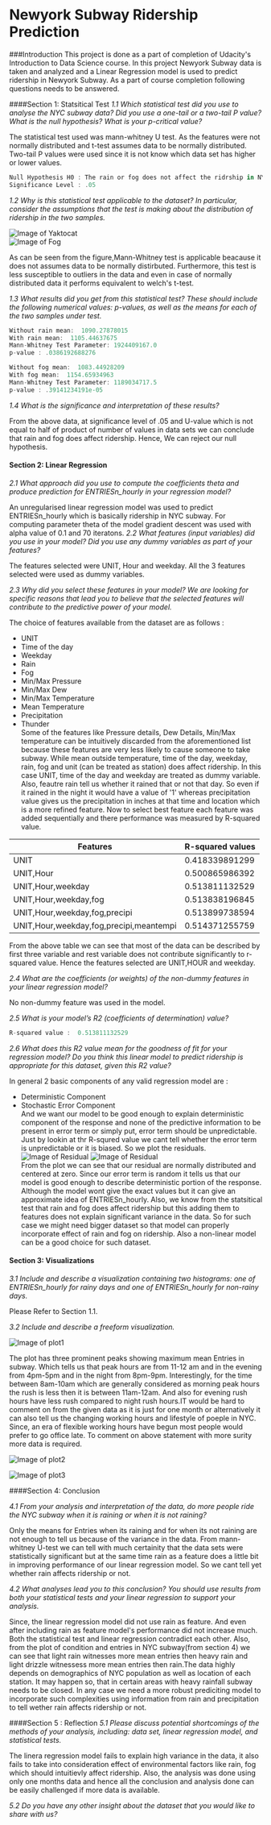 # Newyork Subway Ridership Prediction

###Introduction
This project is done as a part of completion of Udacity's Introduction to Data Science course. In this project Newyork Subway data is taken and analyzed and a Linear Regression model is used to predict ridership in Newyork Subway. As a part of course completion following questions needs to be answered.

####Section 1: Statsitical Test
*_1.1_ Which statistical test did you use to analyse the NYC subway data? Did you use a one-tail or a two-tail P value? What is the null hypothesis? What is your p-critical value?* 

The statistical test used was mann-whitney U test. As the features were not normally distributed and t-test assumes data to be normally distributed. Two-tail P values were used since it is not know which data set has higher or lower values.  
```javascript
Null Hypothesis H0 : The rain or fog does not affect the ridrship in NYC Subway.  
Significance Level : .05 
```
*_1.2_ Why is this statistical test applicable to the dataset? In particular, consider the assumptions that the test is making about the distribution of ridership in the two samples.*  

![Image of Yaktocat](https://github.com/am064/New-york-Subway-Ridership-Prediction/blob/master/rain_hist.png)  
![Image of Fog](https://github.com/am064/New-york-Subway-Ridership-Prediction/blob/master/fog_hist.png)  

As can be seen from the figure,Mann-Whitney test is applicable beacause it does not assumes data to be normally distirbuted. Furthermore, this test is less susceptible to outliers in the data and even in case of normally distributed data it performs equivalent to welch's t-test. 

*_1.3_ What results did you get from this statistical test? These should include the following numerical values: p-values, as well as the means for each of the two samples under test.*  

```javascript
Without rain mean:  1090.27878015
With rain mean:  1105.44637675
Mann-Whitney Test Parameter: 1924409167.0
p-value : .0386192688276
```
```javascript
Without fog mean:  1083.44928209
With fog mean:  1154.65934963
Mann-Whitney Test Parameter: 1189034717.5 
p-value : .39141234191e-05
```
*_1.4_ What is the significance and interpretation of these results?*  

From the above data, at significance level of .05 and U-value which is not equal to half of product of number of values in data sets
we can conclude that rain and fog does affect ridership. Hence, We can reject our null hypothesis.

#### Section 2: Linear Regression
*_2.1_ What approach did you use to compute the coefficients theta and produce prediction for ENTRIESn_hourly in your regression model?*  

An unregularised linear regression model was used to predict ENTRIESn_hourly which is basically ridership in NYC subway. For computing parameter theta of the model gradient descent was used with alpha value of 0.1 and 70 iteratons.
*_2.2_ What features (input variables) did you use in your model? Did you use any dummy variables as part of your features?*  

The features selected were UNIT, Hour and weekday. All the 3 features selected were used as dummy variables.

*_2.3_ Why did you select these features in your model? We are looking for specific reasons that lead you to believe that the selected features will contribute to the predictive power of your model.*  

The choice of features available from the dataset are as follows :
* UNIT
* Time of the day
* Weekday
* Rain
* Fog
* Min/Max Pressure
* Min/Max Dew
* Min/Max Temperature
* Mean Temperature
* Precipitation
* Thunder  
Some of the features like Pressure details, Dew Details, Min/Max temperature can be intuitively discarded from the aforementioned list because these features are very less likely to cause someone to take subway. While mean outside temperature, time of the day, weekday, rain, fog and unit (can be treated as station) does affect ridership. In this case UNIT, time of the day and weekday are treated as dummy variable. Also, feautre rain tell us whether it rained that or not that day. So even if it rained in the night it would have a value of '1' whereas precipitation value gives us the precipitation in inches at that time and location which is a more refined feature. Now to select best feature each feature was added sequentially and there performance was measured by R-squared value.

| Features | R-squared values |
| --- | --- |
| UNIT | 0.418339891299  |
| UNIT,Hour| 0.500865986392 |
| UNIT,Hour,weekday | 0.513811132529 |
| UNIT,Hour,weekday,fog | 0.513838196845 |
| UNIT,Hour,weekday,fog,precipi| 0.513899738594 |
| UNIT,Hour,weekday,fog,precipi,meantempi| 0.514371255759 |


From the above table we can see that most of the data can be described by first three variable and rest variable does not contribute significantly to r-squared value. Hence the features selected are UNIT,HOUR and weekday.

*_2.4_ What are the coefficients (or weights) of the non-dummy features in your linear regression model?*  

No non-dummy feature was used in the model.

*_2.5_ What is your model’s R2 (coefficients of determination) value?*  

  ```javascript
R-squared value :  0.513811132529
```
*_2.6_ What does this R2 value mean for the goodness of fit for your regression model? Do you think this linear model to predict ridership is appropriate for this dataset, given this R2 value?*  

In general 2 basic components of any valid regression model are : 
* Deterministic Component
* Stochastic Error Component  
And we want our model to be good enough to explain deterministic component of the response and none of the predictive information to be present in error term or simply put, error term should be unpredictable. Just by lookin at thr R-squred value we cant tell whether the error term is unpredictable or it is biased. So we plot the residuals.
![Image of Residual](https://github.com/am064/New-york-Subway-Ridership-Prediction/blob/master/residual_histo.png)
![Image of Residual](https://github.com/am064/New-york-Subway-Ridership-Prediction/blob/master/scatter_residual.png)  
From the plot we can see that our residual are normally distributed and centered at zero. Since our error term is random it tells us that our model is good enough to describe deterministic portion of the response. Although the model wont give the exact values but it can give an approximate idea of ENTRIESn_hourly. Also, we know from the statsitical test that rain and fog does affect ridership but this adding them to features does not explain significant variance in the data. So for such case we might need bigger dataset so that model can properly incorporate effect of rain and fog on ridership. Also a non-linear model can be a good choice for such dataset.

#### Section 3: Visualizations

*3.1 Include and describe a visualization containing two histograms: one of ENTRIESn_hourly for rainy days and one of ENTRIESn_hourly for non-rainy days.*  

Please Refer to Section 1.1.

*3.2 Include and describe a freeform visualization.*  

![Image of plot1](https://github.com/am064/New-york-Subway-Ridership-Prediction/blob/master/mean_entries_by_time_day.png)

The plot has three prominent peaks showing maximum mean Entries in subway. Which tells us that peak hours are from 11-12 am and in the evening from 4pm-5pm and in the night from 8pm-9pm. Interestingly, for the time between 8am-10am which are generally considered as morning peak hours the rush is less then it is between 11am-12am. And also for evening rush hours have less rush compared to night rush hours.IT would be hard to comment on from the given data as it is just for one month or alternatively it can also tell us the changing working hours and lifestyle of poeple in NYC. Since, an era of flexible working hours have begun most people would prefer to go office late. To comment on above statement with more surity more data is required.

![Image of plot2](https://github.com/am064/New-york-Subway-Ridership-Prediction/blob/master/mean_hourly_per_day.png)

![Image of plot3](https://github.com/am064/New-york-Subway-Ridership-Prediction/blob/master/conditions_entries.png)

####Section 4: Conclusion

*4.1 From your analysis and interpretation of the data, do more people ride the NYC subway when it is raining or when it is not raining?*

Only the means for Entries when its raining and for when its not raining are not enough to tell us because of the variance in the data. From mann-whitney U-test we can tell with much certainity that the data sets were statistically significant but at the same time rain as a feature does a little bit in improving performance of our linear regression model. So we cant tell yet whether rain affects ridership or not.

*4.2 What analyses lead you to this conclusion? You should use results from both your statistical tests and your linear regression to support your analysis.*  

Since, the linear regression model did not use rain as feature. And even after including rain as feature model's performance did not increase much. Both the statistical test and linear regression contradict each other. Also, from the plot of condition and entries in NYC subway(from section 4) we can see that light rain witnesses more mean entries then heavy rain and light drizzle witnessess more mean entries then rain.The data highly depends on demographics of NYC population as well as location of each station. It may happen so, that in certain areas with heavy rainfall subway needs to be closed. In any case we need a more robust prediciting model to incorporate such complexities using information from rain and precipitation to tell wether rain affects ridership or not.

####Section 5 : Reflection
*5.1 Please discuss potential shortcomings of the methods of your analysis, including: data set, linear regression model, and statistical tests.*

The linera regression model fails to explain high variance in the data, it also fails to take into consideration effect of environmental factors like rain, fog which should intuitievly affect ridership. Also, the analysis was done using only one months data and hence all the conclusion and analysis done can be easily challenged if more data is available. 

*5.2 Do you have any other insight about the dataset that you would like to share with us?*

